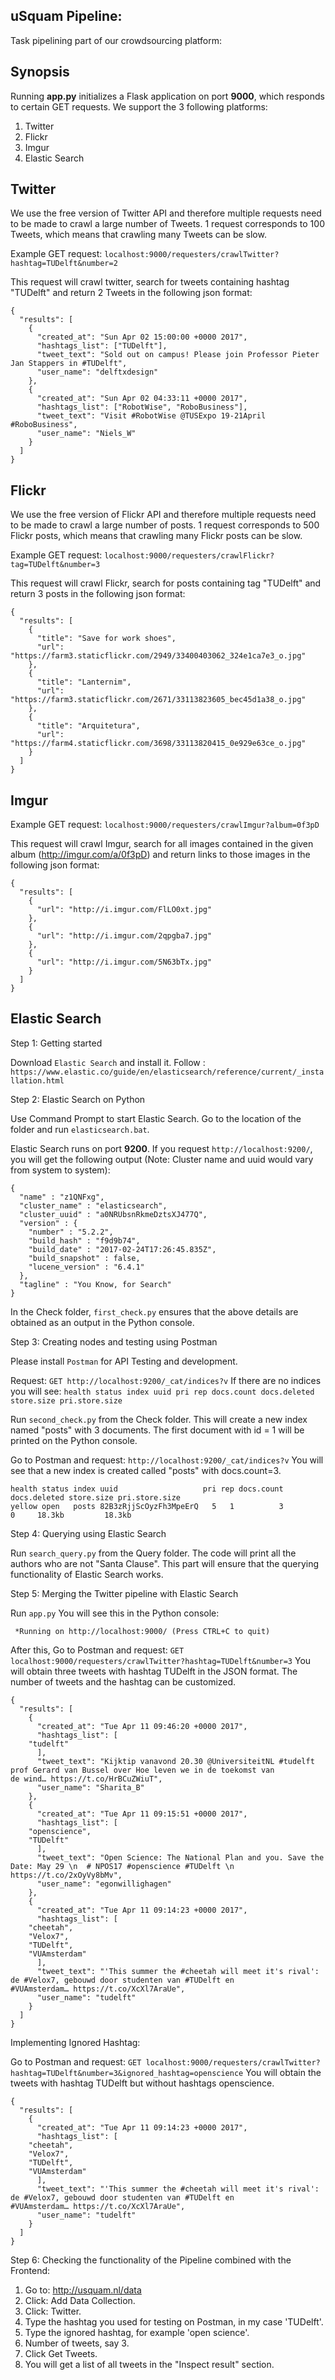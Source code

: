 ## uSquam Pipeline:
Task pipelining part of our crowdsourcing platform:

## Synopsis

Running **app.py** initializes a Flask application on port **9000**, which responds to certain GET requests. We support the 3 following platforms:

1. Twitter
2. Flickr
3. Imgur
4. Elastic Search

## Twitter

We use the free version of Twitter API and therefore multiple requests need to be made to crawl a large number of Tweets. 1 request corresponds to 100 Tweets, which means that crawling many Tweets can be slow.

Example GET request: `localhost:9000/requesters/crawlTwitter?hashtag=TUDelft&number=2`

This request will crawl twitter, search for tweets containing hashtag "TUDelft" and return 2 Tweets in the following json format:

	{
	  "results": [
		{
		  "created_at": "Sun Apr 02 15:00:00 +0000 2017",
		  "hashtags_list": ["TUDelft"],
		  "tweet_text": "Sold out on campus! Please join Professor Pieter Jan Stappers in #TUDelft",
		  "user_name": "delftxdesign"
		},
		{
		  "created_at": "Sun Apr 02 04:33:11 +0000 2017",
		  "hashtags_list": ["RobotWise", "RoboBusiness"],
		  "tweet_text": "Visit #RobotWise @TUSExpo 19-21April #RoboBusiness",
		  "user_name": "Niels_W"
		}
	  ]
	}

## Flickr

We use the free version of Flickr API and therefore multiple requests need to be made to crawl a large number of posts. 1 request corresponds to 500 Flickr posts, which means that crawling many Flickr posts can be slow.

Example GET request: `localhost:9000/requesters/crawlFlickr?tag=TUDelft&number=3`

This request will crawl Flickr, search for posts containing tag "TUDelft" and return 3 posts in the following json format:

	{
	  "results": [
		{
		  "title": "Save for work shoes",
		  "url": "https://farm3.staticflickr.com/2949/33400403062_324e1ca7e3_o.jpg"
		},
		{
		  "title": "Lanternim",
		  "url": "https://farm3.staticflickr.com/2671/33113823605_bec45d1a38_o.jpg"
		},
		{
		  "title": "Arquitetura",
		  "url": "https://farm4.staticflickr.com/3698/33113820415_0e929e63ce_o.jpg"
		}
	  ]
	}

## Imgur

Example GET request: `localhost:9000/requesters/crawlImgur?album=0f3pD`

This request will crawl Imgur, search for all images contained in the given album (http://imgur.com/a/0f3pD) and return links to those images in the following json format:

	{
	  "results": [
		{
		  "url": "http://i.imgur.com/FlLO0xt.jpg"
		},
		{
		  "url": "http://i.imgur.com/2qpgba7.jpg"
		},
		{
		  "url": "http://i.imgur.com/5N63bTx.jpg"
		}
	  ]
	}

## Elastic Search

Step 1: Getting started 

Download `Elastic Search` and install it.
Follow : `https://www.elastic.co/guide/en/elasticsearch/reference/current/_installation.html`

Step 2: Elastic Search on Python

Use Command Prompt to start Elastic Search. Go to the location of the folder and run `elasticsearch.bat`.

Elastic Search runs on port **9200**.
If you request `http://localhost:9200/`, you will get the following output (Note: Cluster name and uuid would vary from system to system):

	{
	  "name" : "z1QNFxg",
	  "cluster_name" : "elasticsearch",
	  "cluster_uuid" : "a0NRUbsnRkmeDztsXJ477Q",
	  "version" : {
	    "number" : "5.2.2",
	    "build_hash" : "f9d9b74",
	    "build_date" : "2017-02-24T17:26:45.835Z",
	    "build_snapshot" : false,
	    "lucene_version" : "6.4.1"
	  },
	  "tagline" : "You Know, for Search"
	}

In the Check folder, `first_check.py` ensures that the above details are obtained as an output in the Python console.

Step 3: Creating nodes and testing using Postman

Please install `Postman` for API Testing and development.

Request: `GET http://localhost:9200/_cat/indices?v`
If there are no indices you will see: `health status index uuid pri rep docs.count docs.deleted store.size pri.store.size`

Run `second_check.py` from the Check folder. This will create a new index named "posts" with 3 documents.
The first document with id = 1 will be printed on the Python console.

Go to Postman and request: `http://localhost:9200/_cat/indices?v`
You will see that a new index is created called "posts" with docs.count=3.

	health status index uuid                   pri rep docs.count docs.deleted store.size pri.store.size
	yellow open   posts 82B3zRjjScOyzFh3MpeErQ   5   1          3            0     18.3kb         18.3kb

Step 4: Querying using Elastic Search

Run `search_query.py` from the Query folder.
The code will print all the authors who are not "Santa Clause".
This part will ensure that the querying functionality of Elastic Search works.

Step 5: Merging the Twitter pipeline with Elastic Search

Run `app.py`
You will see this in the Python console: 
	 
	 *Running on http://localhost:9000/ (Press CTRL+C to quit)
	
After this, Go to Postman and request: `GET localhost:9000/requesters/crawlTwitter?hashtag=TUDelft&number=3`
You will obtain three tweets with hashtag TUDelft in the JSON format. The number of tweets and the hashtag can be customized.

	{
	  "results": [
	    {
	      "created_at": "Tue Apr 11 09:46:20 +0000 2017",
	      "hashtags_list": [
		"tudelft"
	      ],
	      "tweet_text": "Kijktip vanavond 20.30 @UniversiteitNL #tudelft prof Gerard van Bussel over Hoe leven we in de toekomst van 				de wind… https://t.co/HrBCuZWiuT",
	      "user_name": "Sharita_B"
	    },
	    {
	      "created_at": "Tue Apr 11 09:15:51 +0000 2017",
	      "hashtags_list": [
		"openscience",
		"TUDelft"
	      ],
	      "tweet_text": "Open Science: The National Plan and you. Save the Date: May 29 \n  # NPOS17 #openscience #TUDelft \n 					https://t.co/2xOyVy8bMv",
	      "user_name": "egonwillighagen"
	    },
	    {
	      "created_at": "Tue Apr 11 09:14:23 +0000 2017",
	      "hashtags_list": [
		"cheetah",
		"Velox7",
		"TUDelft",
		"VUAmsterdam"
	      ],
	      "tweet_text": "'This summer the #cheetah will meet it's rival': de #Velox7, gebouwd door studenten van #TUDelft en 					#VUAmsterdam… https://t.co/XcXl7AraUe",
	      "user_name": "tudelft"
	    }
	  ]
	}

Implementing Ignored Hashtag:

Go to Postman and request: `GET localhost:9000/requesters/crawlTwitter?hashtag=TUDelft&number=3&ignored_hashtag=openscience`
You will obtain the tweets with hashtag TUDelft but without hashtags openscience.

	{
	  "results": [
	    {
	      "created_at": "Tue Apr 11 09:14:23 +0000 2017",
	      "hashtags_list": [
		"cheetah",
		"Velox7",
		"TUDelft",
		"VUAmsterdam"
	      ],
	      "tweet_text": "'This summer the #cheetah will meet it's rival': de #Velox7, gebouwd door studenten van #TUDelft en 					#VUAmsterdam… https://t.co/XcXl7AraUe",
	      "user_name": "tudelft"
	    }
	  ]
	}
	
Step 6: Checking the functionality of the Pipeline combined with the Frontend:

1. Go to: http://usquam.nl/data
2. Click: Add Data Collection.
3. Click: Twitter.
4. Type the hashtag you used for testing on Postman, in my case 'TUDelft'.
5. Type the ignored hashtag, for example 'open science'.
6. Number of tweets, say 3.
7. Click Get Tweets.
8. You will get a list of all tweets in the "Inspect result" section.
